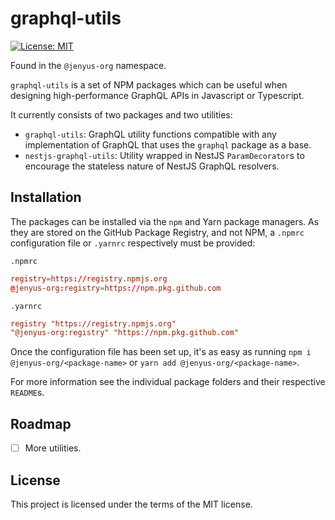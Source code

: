 # graphql-utils
[![License: MIT](https://img.shields.io/badge/License-MIT-yellow.svg)](https://opensource.org/licenses/MIT)

Found in the `@jenyus-org` namespace.

`graphql-utils` is a set of NPM packages which can be useful when designing high-performance GraphQL APIs in Javascript or Typescript.

It currently consists of two packages and two utilities:

 - `graphql-utils`: GraphQL utility functions compatible with any implementation of GraphQL that uses the `graphql` package as a base.
 - `nestjs-graphql-utils`: Utility wrapped in NestJS `ParamDecorator`s to encourage the stateless nature of NestJS GraphQL resolvers.

## Installation

The packages can be installed via the `npm` and Yarn package managers. As they are stored on the GitHub Package Registry, and not NPM, a `.npmrc` configuration file or `.yarnrc` respectively must be provided:

`.npmrc`

```rc
registry=https://registry.npmjs.org
@jenyus-org:registry=https://npm.pkg.github.com
```

`.yarnrc`

```rc
registry "https://registry.npmjs.org"
"@jenyus-org:registry" "https://npm.pkg.github.com"
```

Once the configuration file has been set up, it's as easy as running `npm i @jenyus-org/<package-name>` or `yarn add @jenyus-org/<package-name>`.

For more information see the individual package folders and their respective `README`s.

## Roadmap

 - [ ] More utilities.

## License

This project is licensed under the terms of the MIT license.
